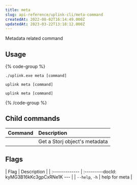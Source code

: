 ```yaml
---
title: meta
slug: api-reference/uplink-cli/meta-command
createdAt: 2022-08-02T16:14:49.000Z
updatedAt: 2023-03-22T13:18:12.000Z
---
```


Metadata related command

## Usage

{% code-group %}
```windows
./uplink.exe meta [command]
```

```linux
uplink meta [command]
```

```macos
uplink meta [command]
```
{% /code-group %}

## Child commands

| Command                               | Description                   |
| :------------------------------------ | :---------------------------- |
| [](docId:0u8rcWLCr1hwNmWRnyvgn)&#x20; | Get a Storj object's metadata |

## Flags

| Flag           | Description   |
| :------------- | :---------docId: kyMG3B16kKc3gpCxRNe1K
--- |
| `--help`, `-h` | help for meta |

